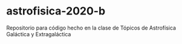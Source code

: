 # astrofisica-2020-b
Repositorio para código hecho en la clase de Tópicos de Astrofísica Galáctica y Extragaláctica
